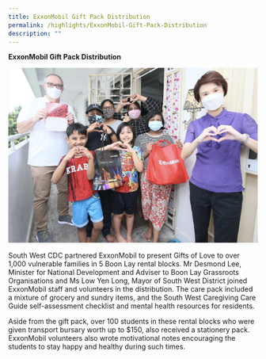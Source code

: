 ```yaml
---
title: ExxonMobil Gift Pack Distribution
permalink: /highlights/ExxonMobil-Gift-Pack-Distribution
description: ""
---
```

**ExxonMobil Gift Pack Distribution**

![ExxonMobil Gift Pack](/images/Highlights/ExxonMobil%20Grocery%20Pack%20Distribution.jpeg)

South West CDC partnered ExxonMobil to present Gifts of Love to over 1,000 vulnerable families in 5 Boon Lay rental blocks. Mr Desmond Lee, Minister for National Development and Adviser to Boon Lay Grassroots Organisations and Ms Low Yen Long, Mayor of South West District joined ExxonMobil staff and volunteers in the distribution. The care pack included a mixture of grocery and sundry items, and the South West Caregiving Care Guide self-assessment checklist and mental health resources for residents.

Aside from the gift pack, over 100 students in these rental blocks who were given transport bursary worth up to $150, also received a stationery pack. ExxonMobil volunteers also wrote motivational notes encouraging the students to stay happy and healthy during such times.